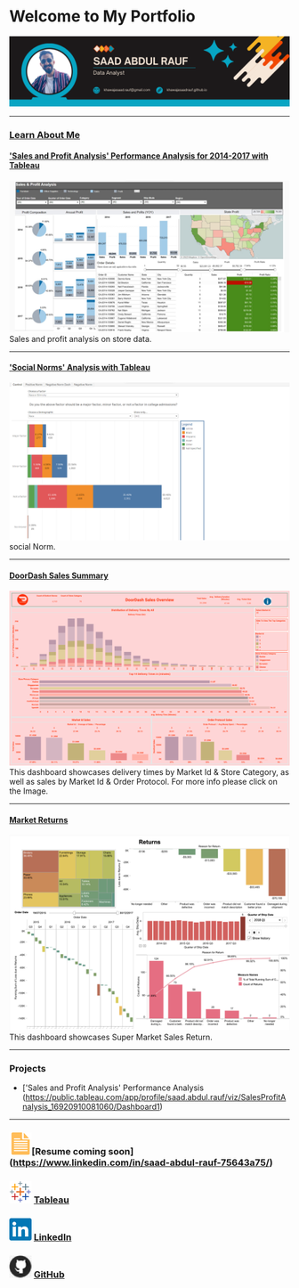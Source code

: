 # Welcome to My Portfolio
[<img src="images/saadgithubbanner.png"/>](https://https://www.linkedin.com/in/saad-abdul-rauf-75643a75/)

---

### [Learn About Me](/aboutme.md)

#### ['Sales and Profit Analysis' Performance Analysis for 2014-2017 with Tableau](https://public.tableau.com/app/profile/saad.abdul.rauf/viz/SalesProfitAnalysis_16920910081060/Dashboard1)
[<img src="images/sales and profit analysis.jpg"/>](https://public.tableau.com/app/profile/saad.abdul.rauf/viz/SalesProfitAnalysis_16920910081060/Dashboard1)
Sales and profit analysis on store data.

---
#### ['Social Norms' Analysis with Tableau](https://public.tableau.com/app/profile/saad.abdul.rauf/viz/SocialNorms_16920927904880/NegativeNorm)
[<img src="images/social norm.png?raw=true"/>](https://public.tableau.com/app/profile/saad.abdul.rauf/viz/SocialNorms_16920927904880/NegativeNorm)
social Norm. 

---
#### [DoorDash Sales Summary](https://public.tableau.com/app/profile/saad.abdul.rauf/viz/DoorDashSalesSummary/DoorDashSalesOverview)
[<img src="images/DoorDash Sales Overview.png?raw=true"/>](https://public.tableau.com/app/profile/saad.abdul.rauf/viz/DoorDashSalesSummary/DoorDashSalesOverview)
This dashboard showcases delivery times by Market Id & Store Category, as well as sales by Market Id & Order Protocol. For more info please click on the Image.

---
#### [Market Returns](https://public.tableau.com/app/profile/saad.abdul.rauf/viz/SuperMarketSalesReturn/ReturnsDashboard)
[<img src="images/Market Return.png"/>](https://public.tableau.com/app/profile/saad.abdul.rauf/viz/SuperMarketSalesReturn/ReturnsDashboard)
This dashboard showcases Super Market Sales Return.

---

### Projects

- ['Sales and Profit Analysis' Performance Analysis (https://public.tableau.com/app/profile/saad.abdul.rauf/viz/SalesProfitAnalysis_16920910081060/Dashboard1)

---
### [<img src="images/doc_icon.png?raw=true"/>]([https://www.linkedin.com/in/madeehaumar/](https://www.linkedin.com/in/saad-abdul-rauf-75643a75/))[Resume coming soon](https://www.linkedin.com/in/saad-abdul-rauf-75643a75/) 


### [<img src="images/tableau_icon.png?raw=true"/>](https://public.tableau.com/app/profile/saad.abdul.rauf)   [Tableau](https://public.tableau.com/app/profile/saad.abdul.rauf)





### [<img src="images/linkedin_icon.png?raw=true"/>](https://www.linkedin.com/in/saad-abdul-rauf-75643a75/)                                     [LinkedIn](https://www.linkedin.com/in/saad-abdul-rauf-75643a75/)












### [<img src="images/GitHub_icon40.png?raw=true"/>](https://khawajasaadrauf.github.io/)             [GitHub](https://khawajasaadrauf.github.io/)
